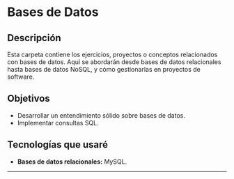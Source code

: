 # Bases de Datos

## Descripción
Esta carpeta contiene los ejercicios, proyectos o conceptos relacionados con bases de datos. Aquí se abordarán desde bases de datos relacionales hasta bases de datos NoSQL, y cómo gestionarlas en proyectos de software.

## Objetivos
- Desarrollar un entendimiento sólido sobre bases de datos.
- Implementar consultas SQL.

## Tecnologías que usaré
- **Bases de datos relacionales:** MySQL.

---
